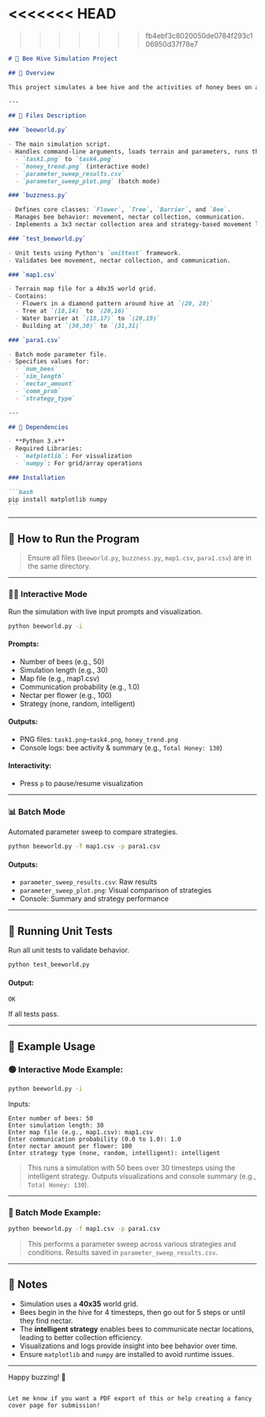 <<<<<<< HEAD
=======



>>>>>>> fb4ebf3c8020050de0784f293c106950d37f78e7
````markdown
# 🐝 Bee Hive Simulation Project

## 📌 Overview

This project simulates a bee hive and the activities of honey bees on a property, focusing on nectar collection, honey storage, and bee communication strategies. The simulation supports both interactive and batch modes, allowing users to visualize bee movements or perform parameter sweeps to compare strategies. It fulfills the requirements of the COMP1005/5005 assignment, including postgraduate-level strategy exploration.

---

## 📂 Files Description

### `beeworld.py`

- The main simulation script.
- Handles command-line arguments, loads terrain and parameters, runs the simulation, and generates visualizations:
  - `task1.png` to `task4.png`
  - `honey_trend.png` (interactive mode)
  - `parameter_sweep_results.csv`
  - `parameter_sweep_plot.png` (batch mode)

### `buzzness.py`

- Defines core classes: `Flower`, `Tree`, `Barrier`, and `Bee`.
- Manages bee behavior: movement, nectar collection, communication.
- Implements a 3x3 nectar collection area and strategy-based movement logic.

### `test_beeworld.py`

- Unit tests using Python's `unittest` framework.
- Validates bee movement, nectar collection, and communication.

### `map1.csv`

- Terrain map file for a 40x35 world grid.
- Contains:
  - Flowers in a diamond pattern around hive at `(20, 20)`
  - Tree at `(18,14)` to `(20,16)`
  - Water barrier at `(18,17)` to `(20,19)`
  - Building at `(30,30)` to `(31,31)`

### `para1.csv`

- Batch mode parameter file.
- Specifies values for:
  - `num_bees`
  - `sim_length`
  - `nectar_amount`
  - `comm_prob`
  - `strategy_type`

---

## 🔧 Dependencies

- **Python 3.x**
- Required Libraries:
  - `matplotlib`: For visualization
  - `numpy`: For grid/array operations

### Installation

```bash
pip install matplotlib numpy
```
````

---

## 🚀 How to Run the Program

> Ensure all files (`beeworld.py`, `buzzness.py`, `map1.csv`, `para1.csv`) are in the same directory.

---

### 🧑‍💻 Interactive Mode

Run the simulation with live input prompts and visualization.

```bash
python beeworld.py -i
```

#### Prompts:

- Number of bees (e.g., 50)
- Simulation length (e.g., 30)
- Map file (e.g., map1.csv)
- Communication probability (e.g., 1.0)
- Nectar per flower (e.g., 100)
- Strategy (none, random, intelligent)

#### Outputs:

- PNG files: `task1.png`–`task4.png`, `honey_trend.png`
- Console logs: bee activity & summary (e.g., `Total Honey: 130`)

#### Interactivity:

- Press `p` to pause/resume visualization

---

### 📊 Batch Mode

Automated parameter sweep to compare strategies.

```bash
python beeworld.py -f map1.csv -p para1.csv
```

#### Outputs:

- `parameter_sweep_results.csv`: Raw results
- `parameter_sweep_plot.png`: Visual comparison of strategies
- Console: Summary and strategy performance

---

## 🧪 Running Unit Tests

Run all unit tests to validate behavior.

```bash
python test_beeworld.py
```

#### Output:

```
OK
```

If all tests pass.

---

## 📌 Example Usage

### 🟢 Interactive Mode Example:

```bash
python beeworld.py -i
```

Inputs:

```
Enter number of bees: 50
Enter simulation length: 30
Enter map file (e.g., map1.csv): map1.csv
Enter communication probability (0.0 to 1.0): 1.0
Enter nectar amount per flower: 100
Enter strategy type (none, random, intelligent): intelligent
```

> This runs a simulation with 50 bees over 30 timesteps using the intelligent strategy. Outputs visualizations and console summary (e.g., `Total Honey: 130`).

---

### 🔵 Batch Mode Example:

```bash
python beeworld.py -f map1.csv -p para1.csv
```

> This performs a parameter sweep across various strategies and conditions. Results saved in `parameter_sweep_results.csv`.

---

## 📝 Notes

- Simulation uses a **40x35** world grid.
- Bees begin in the hive for 4 timesteps, then go out for 5 steps or until they find nectar.
- The **intelligent strategy** enables bees to communicate nectar locations, leading to better collection efficiency.
- Visualizations and logs provide insight into bee behavior over time.
- Ensure `matplotlib` and `numpy` are installed to avoid runtime issues.

---

Happy buzzing! 🐝

```

Let me know if you want a PDF export of this or help creating a fancy cover page for submission!
```
